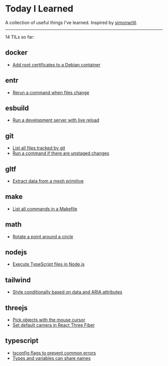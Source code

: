 # Today I Learned

A collection of useful things I've learned. Inspired by [simonw/til](https://github.com/simonw/til).

---

14 TILs so far:

## docker

- [Add root certificates to a Debian container](/docker/add-root-certificates-to-a-debian-container.md)

## entr

- [Rerun a command when files change](/entr/rerun-a-command-when-files-change.md)

## esbuild

- [Run a development server with live reload](/esbuild/run-a-development-server-with-live-reload.md)

## git

- [List all files tracked by git](/git/list-all-files-tracked-by-git.md)
- [Run a command if there are unstaged changes](/git/run-a-command-if-there-are-unstaged-changes.md)

## gltf

- [Extract data from a mesh primitive](/gltf/extract-data-from-a-mesh-primitive.md)

## make

- [List all commands in a Makefile](/make/list-all-commands-in-a-makefile.md)

## math

- [Rotate a point around a circle](/math/rotate-a-point-around-a-circle.md)

## nodejs

- [Execute TypeScript files in Node.js](/nodejs/execute-typescript-files-in-nodejs.md)

## tailwind

- [Style conditionally based on data and ARIA attributes](/tailwind/style-conditionally-based-on-data-and-aria-attributes.md)

## threejs

- [Pick objects with the mouse cursor](/threejs/pick-objects-with-the-mouse-cursor.md)
- [Set default camera in React Three Fiber](/threejs/set-default-camera-in-react-three-fiber.md)

## typescript

- [tsconfig flags to prevent common errors](/typescript/tsconfig-flags-to-prevent-common-errors.md)
- [Types and variables can share names](/typescript/types-and-variables-can-share-names.md)
